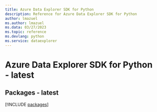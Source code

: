 ```yaml
---
title: Azure Data Explorer SDK for Python
description: Reference for Azure Data Explorer SDK for Python
author: lmazuel
ms.author: lmazuel
ms.data: 03/27/2023
ms.topic: reference
ms.devlang: python
ms.service: dataexplorer
---
```

# Azure Data Explorer SDK for Python - latest
## Packages - latest
[!INCLUDE [packages](data-explorer-index.md)]